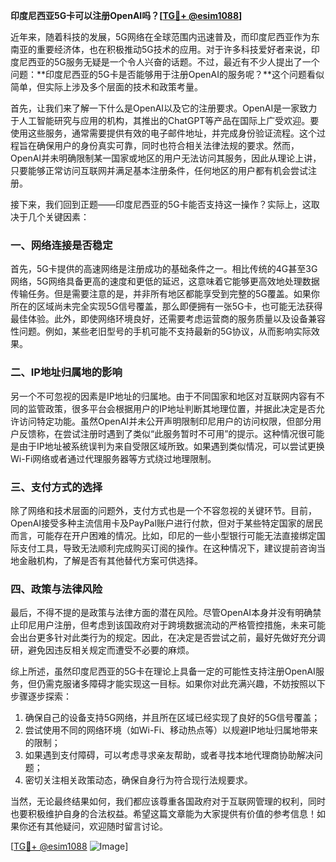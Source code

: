 **印度尼西亚5G卡可以注册OpenAI吗？[[TG💪+ @esim1088](https://t.me/s/esim1088)]**

近年来，随着科技的发展，5G网络在全球范围内迅速普及，而印度尼西亚作为东南亚的重要经济体，也在积极推动5G技术的应用。对于许多科技爱好者来说，印度尼西亚的5G服务无疑是一个令人兴奋的话题。不过，最近有不少人提出了一个问题：**印度尼西亚的5G卡是否能够用于注册OpenAI的服务呢？**这个问题看似简单，但实际上涉及多个层面的技术和政策考量。

首先，让我们来了解一下什么是OpenAI以及它的注册要求。OpenAI是一家致力于人工智能研究与应用的机构，其推出的ChatGPT等产品在国际上广受欢迎。要使用这些服务，通常需要提供有效的电子邮件地址，并完成身份验证流程。这个过程旨在确保用户的身份真实可靠，同时也符合相关法律法规的要求。然而，OpenAI并未明确限制某一国家或地区的用户无法访问其服务，因此从理论上讲，只要能够正常访问互联网并满足基本注册条件，任何地区的用户都有机会尝试注册。

接下来，我们回到正题——印度尼西亚的5G卡能否支持这一操作？实际上，这取决于几个关键因素：

### 一、网络连接是否稳定

首先，5G卡提供的高速网络是注册成功的基础条件之一。相比传统的4G甚至3G网络，5G网络具备更高的速度和更低的延迟，这意味着它能够更高效地处理数据传输任务。但是需要注意的是，并非所有地区都能享受到完整的5G覆盖。如果你所在的区域尚未完全实现5G信号覆盖，那么即便拥有一张5G卡，也可能无法获得最佳体验。此外，即使网络环境良好，还需要考虑运营商的服务质量以及设备兼容性问题。例如，某些老旧型号的手机可能不支持最新的5G协议，从而影响实际效果。

### 二、IP地址归属地的影响

另一个不可忽视的因素是IP地址的归属地。由于不同国家和地区对互联网内容有不同的监管政策，很多平台会根据用户的IP地址判断其地理位置，并据此决定是否允许访问特定功能。虽然OpenAI并未公开声明限制印尼用户的访问权限，但部分用户反馈称，在尝试注册时遇到了类似“此服务暂时不可用”的提示。这种情况很可能是由于IP地址被系统误判为来自受限区域所致。如果遇到类似情况，可以尝试更换Wi-Fi网络或者通过代理服务器等方式绕过地理限制。

### 三、支付方式的选择

除了网络和技术层面的问题外，支付方式也是一个不容忽视的关键环节。目前，OpenAI接受多种主流信用卡及PayPal账户进行付款，但对于某些特定国家的居民而言，可能存在开户困难的情况。比如，印尼的一些小型银行可能无法直接绑定国际支付工具，导致无法顺利完成购买订阅的操作。在这种情况下，建议提前咨询当地金融机构，了解是否有其他替代方案可供选择。

### 四、政策与法律风险

最后，不得不提的是政策与法律方面的潜在风险。尽管OpenAI本身并没有明确禁止印尼用户注册，但考虑到该国政府对于跨境数据流动的严格管控措施，未来可能会出台更多针对此类行为的规定。因此，在决定是否尝试之前，最好先做好充分调研，避免因违反相关规定而遭受不必要的麻烦。

综上所述，虽然印度尼西亚的5G卡在理论上具备一定的可能性支持注册OpenAI服务，但仍需克服诸多障碍才能实现这一目标。如果你对此充满兴趣，不妨按照以下步骤逐步探索：

1. 确保自己的设备支持5G网络，并且所在区域已经实现了良好的5G信号覆盖；
2. 尝试使用不同的网络环境（如Wi-Fi、移动热点等）以规避IP地址归属地带来的限制；
3. 如果遇到支付障碍，可以考虑寻求亲友帮助，或者寻找本地代理商协助解决问题；
4. 密切关注相关政策动态，确保自身行为符合现行法规要求。

当然，无论最终结果如何，我们都应该尊重各国政府对于互联网管理的权利，同时也要积极维护自身的合法权益。希望这篇文章能为大家提供有价值的参考信息！如果你还有其他疑问，欢迎随时留言讨论。

[[TG💪+ @esim1088](https://t.me/s/esim1088) ![Image](https://i.postimg.cc/4NQfJmqS/Snipaste-2025-05-13-00-14-12.png)]